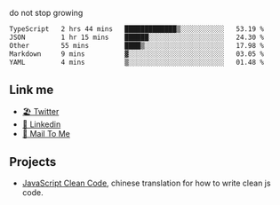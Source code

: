 do not stop growing


<!--START_SECTION:waka-->

```txt
TypeScript   2 hrs 44 mins   █████████████▒░░░░░░░░░░░   53.19 %
JSON         1 hr 15 mins    ██████░░░░░░░░░░░░░░░░░░░   24.30 %
Other        55 mins         ████▒░░░░░░░░░░░░░░░░░░░░   17.98 %
Markdown     9 mins          ▓░░░░░░░░░░░░░░░░░░░░░░░░   03.05 %
YAML         4 mins          ▒░░░░░░░░░░░░░░░░░░░░░░░░   01.48 %
```

<!--END_SECTION:waka-->

## Link me

- [🏖️ Twitter](https://twitter.com/yuetong3yu)
- [🧳 Linkedin](https://www.linkedin.com/in/yuetong3yu)
- [📧 Mail To Me](mailto:yuetong3yu@gmail.com)


## Projects 

- [JavaScript Clean Code](https://js-clean-code-cn.vercel.app/), chinese translation for how to write clean js code.
